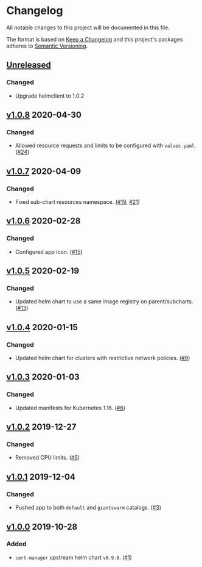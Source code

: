 # Changelog

All notable changes to this project will be documented in this file.

The format is based on [Keep a Changelog](http://keepachangelog.com/en/1.0.0/)
and this project's packages adheres to [Semantic Versioning](http://semver.org/spec/v2.0.0.html).

## [Unreleased]

### Changed

- Upgrade helmclient to 1.0.2

## [v1.0.8] 2020-04-30

### Changed

- Allowed resource requests and limits to be configured with `values.yaml`. ([#24](https://github.com/giantswarm/cert-manager-app/pull/24))

## [v1.0.7] 2020-04-09

### Changed

- Fixed sub-chart resources namespace. ([#19](https://github.com/giantswarm/cert-manager-app/pull/19), [#21](https://github.com/giantswarm/cert-manager-app/pull/21))

## [v1.0.6] 2020-02-28

### Changed

- Configured app icon. ([#15](https://github.com/giantswarm/cert-manager-app/pull/15))

## [v1.0.5] 2020-02-19

### Changed

- Updated helm chart to use a same image registry on parent/subcharts. ([#13](https://github.com/giantswarm/cert-manager-app/pull/13))

## [v1.0.4] 2020-01-15

### Changed

- Updated helm chart for clusters with restrictive network policies. ([#9](https://github.com/giantswarm/cert-manager-app/pull/9))

## [v1.0.3] 2020-01-03

### Changed

- Updated manifests for Kubernetes 1.16. ([#6](https://github.com/giantswarm/cert-manager-app/pull/6))

## [v1.0.2] 2019-12-27

### Changed

- Removed CPU limits. ([#5](https://github.com/giantswarm/cert-manager-app/pull/5))

## [v1.0.1] 2019-12-04

### Changed

- Pushed app to both `default` and `giantswarm` catalogs. ([#3](https://github.com/giantswarm/cert-manager-app/pull/3))

## [v1.0.0] 2019-10-28

### Added

- `cert-manager` upstream helm chart `v0.9.0`. ([#1](https://github.com/giantswarm/cert-manager-app/pull/1))

[Unreleased]: https://github.com/giantswarm/cert-manager-app/compare/v1.0.8...master
[v1.0.8]: https://github.com/giantswarm/cert-manager-app/releases/tag/v1.0.8
[v1.0.7]: https://github.com/giantswarm/cert-manager-app/releases/tag/v1.0.7
[v1.0.6]: https://github.com/giantswarm/cert-manager-app/releases/tag/v1.0.6
[v1.0.5]: https://github.com/giantswarm/cert-manager-app/releases/tag/v1.0.5
[v1.0.4]: https://github.com/giantswarm/cert-manager-app/releases/tag/v1.0.4
[v1.0.3]: https://github.com/giantswarm/cert-manager-app/releases/tag/v1.0.3
[v1.0.2]: https://github.com/giantswarm/cert-manager-app/releases/tag/v1.0.2
[v1.0.1]: https://github.com/giantswarm/cert-manager-app/releases/tag/v1.0.1
[v1.0.0]: https://github.com/giantswarm/cert-manager-app/releases/tag/v1.0.0

